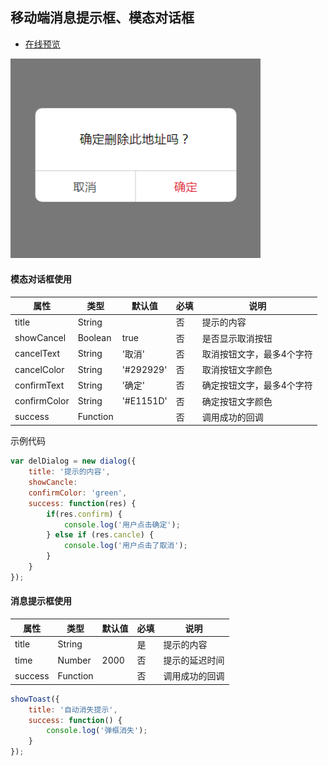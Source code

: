 ## 移动端消息提示框、模态对话框


* [在线预览](https://annamayyan.github.io/mobile-toast/demo.html)
<p>
  <img width="400" src="img/delToast.png">
</p>  

#### 模态对话框使用

属性         |类型      |默认值     |必填  |说明
------------ | -------- | --------- | ---- | -----------  
title        | String   |           |  否  | 提示的内容 
showCancel   | Boolean  | true      |  否  | 是否显示取消按钮
cancelText   | String   | '取消'    |  否  | 取消按钮文字，最多4个字符
cancelColor  | String   | '#292929' |  否  | 取消按钮文字颜色
confirmText  | String   | '确定'    |  否  | 确定按钮文字，最多4个字符
confirmColor | String   | '#E1151D' |  否  | 确定按钮文字颜色
success      | Function |           |  否  | 调用成功的回调

示例代码
```javascript
var delDialog = new dialog({ 
	title: '提示的内容',
	showCancle: 
	confirmColor: 'green',
	success: function(res) {
		if(res.confirm) {
			console.log('用户点击确定');
		} else if (res.cancle) {
			console.log('用户点击了取消');
		}
	}
});
```  

#### 消息提示框使用

属性     |类型      |默认值     |必填  |说明
-------- | -------- | --------- | ---- | -----------
title    | String   |           |  是  | 提示的内容 
time     | Number   | 2000      |  否  | 提示的延迟时间
success  | Function |           |  否  | 调用成功的回调

```javascript
showToast({
	title: '自动消失提示',
	success: function() {
		console.log('弹框消失');
	}
});
``` 





